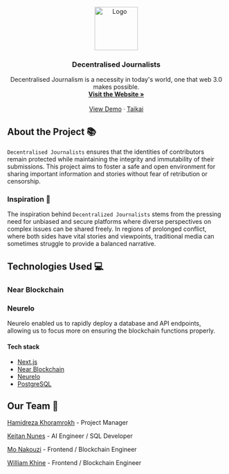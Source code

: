 <!-- PROJECT LOGO -->
<br />
<div align="center">
  <a href="https://github.com/DecentralisedJournalists-Team/decentralised-journalists/">
<img src=https://cdn.discordapp.com/attachments/1240433316251832321/1241450683559837696/dj.webp?ex=664a3e8b&is=6648ed0b&hm=e5de693709a84661cd42dec30ff2f9c4d437475360955fc85f305c38453326ae&" alt="Logo" width="100" height="100">
  </a>
  <h3 align="center">Decentralised Journalists</h3>

  <p align="center">
   Decentralised Journalism is a necessity in today's world, one that web 3.0 makes possible. 
    <br />
    <a href="https://github.com/DecentralisedJournalists-Team/decentralised-journalists/"><strong>Visit the Website »</strong></a>
    <br />
    <br />
    <a href="https://github.com/DecentralisedJournalists-Team/decentralised-journalists/">View Demo</a>
    ·
    <a href="https://github.com/DecentralisedJournalists-Team/decentralised-journalists/">Taikai</a>
  </p>
</div>

## About the Project 📚

`Decentralised Journalists` ensures that the identities of contributors remain protected while maintaining the integrity and immutability of their submissions. This project aims to foster a safe and open environment for sharing important information and stories without fear of retribution or censorship.

### Inspiration 🌱

The inspiration behind `Decentralized Journalists` stems from the pressing need for unbiased and secure platforms where diverse perspectives on complex issues can be shared freely. In regions of prolonged conflict, where both sides have vital stories and viewpoints, traditional media can sometimes struggle to provide a balanced narrative.

## Technologies Used 💻

### Near Blockchain

### Neurelo
Neurelo enabled us to rapidly deploy a database and API endpoints, allowing us to focus more on ensuring the blockchain functions properly.

#### Tech stack
- [Next.js](https://nextjs.org/)
- [Near Blockchain](https://near.org/)
- [Neurelo](https://www.neurelo.com/)
- [PostgreSQL](https://www.postgresql.org/) 

## Our Team 💛

[Hamidreza Khoramrokh](https://www.linkedin.com/in/hamidrezakhoramrokh/) - Project Manager

[Keitan Nunes](https://www.linkedin.com/in/keitannunes/) - AI Engineer / SQL Developer

[Mo Nakouzi](https://www.linkedin.com/in/mnakouzi/) - Frontend / Blockchain Engineer

[William Khine](https://www.linkedin.com/in/william-khine-48b543202/) - Frontend / Blockchain Engineer
